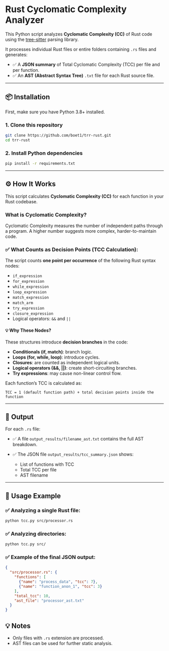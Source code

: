# Rust Cyclomatic Complexity Analyzer

This Python script analyzes **Cyclomatic Complexity (CC)** of Rust code using the [tree-sitter](https://tree-sitter.github.io/tree-sitter/) parsing library.

It processes individual Rust files or entire folders containing `.rs` files and generates:

* ✅ A **JSON summary** of Total Cyclomatic Complexity (TCC) per file and per function.
* ✅ An **AST (Abstract Syntax Tree)** `.txt` file for each Rust source file.

---

## 📦 Installation

First, make sure you have Python 3.8+ installed.

### 1. Clone this repository

```bash
git clone https://github.com/boet1/trr-rust.git
cd trr-rust
```

### 2. Install Python dependencies

```bash
pip install -r requirements.txt
```

---

## ⚙️ How It Works

This script calculates **Cyclomatic Complexity (CC)** for each function  in your Rust codebase.

### What is Cyclomatic Complexity?

Cyclomatic Complexity measures the number of independent paths through a program. A higher number suggests more complex, harder-to-maintain code.

### ✅ **What Counts as Decision Points (TCC Calculation):**

The script counts **one point per occurrence** of the following Rust syntax nodes:

* `if_expression`
* `for_expression`
* `while_expression`
* `loop_expression`
* `match_expression`
* `match_arm`
* `try_expression`
* `closure_expression`
* Logical operators: `&&` and `||`

#### 💡 Why These Nodes?

These structures introduce **decision branches** in the code:

* **Conditionals (if, match)**: branch logic.
* **Loops (for, while, loop)**: introduce cycles.
* **Closures**: are counted as independent logical units.
* **Logical operators (&&, ||)**: create short-circuiting branches.
* **Try expressions**: may cause non-linear control flow.

Each function’s TCC is calculated as:

```
TCC = 1 (default function path) + total decision points inside the function
```

---

## 📁 Output

For each `.rs` file:

* ✅ A file `output_results/filename_ast.txt` contains the full AST breakdown.
* ✅ The JSON file `output_results/tcc_summary.json` shows:

  * List of functions with TCC
  * Total TCC per file
  * AST filename

---

## 🚀 Usage Example

### ✅ Analyzing a single Rust file:

```bash
python tcc.py src/processor.rs
```

### ✅ Analyzing directories:

```bash
python tcc.py src/
```

### ✅ Example of the final JSON output:

```json
{
  "src/processor.rs": {
    "functions": [
      {"name": "process_data", "tcc": 7},
      {"name": "function_anon_1", "tcc": 3}
    ],
    "total_tcc": 10,
    "ast_file": "processor_ast.txt"
  }
}
```

## 💡 Notes

* Only files with `.rs` extension are processed.
* AST files can be used for further static analysis.
